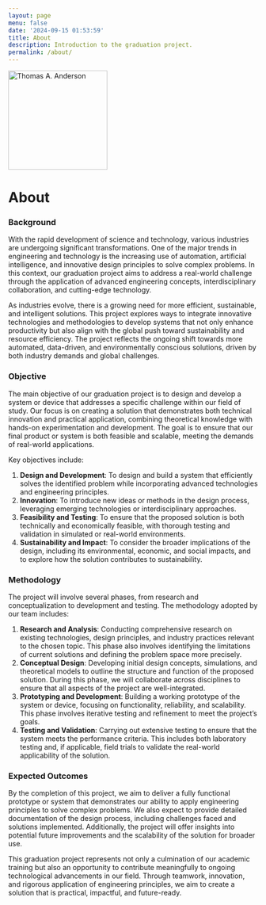 ```yaml
---
layout: page
menu: false
date: '2024-09-15 01:53:59'
title: About
description: Introduction to the graduation project.
permalink: /about/
---
```


<img class="img-rounded" src="/assets/img/uploads/profile.png" alt="Thomas A. Anderson" width="200">

# About

### Background  
With the rapid development of science and technology, various industries are undergoing significant transformations. One of the major trends in engineering and technology is the increasing use of automation, artificial intelligence, and innovative design principles to solve complex problems. In this context, our graduation project aims to address a real-world challenge through the application of advanced engineering concepts, interdisciplinary collaboration, and cutting-edge technology.

As industries evolve, there is a growing need for more efficient, sustainable, and intelligent solutions. This project explores ways to integrate innovative technologies and methodologies to develop systems that not only enhance productivity but also align with the global push toward sustainability and resource efficiency. The project reflects the ongoing shift towards more automated, data-driven, and environmentally conscious solutions, driven by both industry demands and global challenges.

### Objective  
The main objective of our graduation project is to design and develop a system or device that addresses a specific challenge within our field of study. Our focus is on creating a solution that demonstrates both technical innovation and practical application, combining theoretical knowledge with hands-on experimentation and development. The goal is to ensure that our final product or system is both feasible and scalable, meeting the demands of real-world applications.

Key objectives include:
1. **Design and Development**: To design and build a system that efficiently solves the identified problem while incorporating advanced technologies and engineering principles.
2. **Innovation**: To introduce new ideas or methods in the design process, leveraging emerging technologies or interdisciplinary approaches.
3. **Feasibility and Testing**: To ensure that the proposed solution is both technically and economically feasible, with thorough testing and validation in simulated or real-world environments.
4. **Sustainability and Impact**: To consider the broader implications of the design, including its environmental, economic, and social impacts, and to explore how the solution contributes to sustainability.

### Methodology  
The project will involve several phases, from research and conceptualization to development and testing. The methodology adopted by our team includes:
1. **Research and Analysis**: Conducting comprehensive research on existing technologies, design principles, and industry practices relevant to the chosen topic. This phase also involves identifying the limitations of current solutions and defining the problem space more precisely.
2. **Conceptual Design**: Developing initial design concepts, simulations, and theoretical models to outline the structure and function of the proposed solution. During this phase, we will collaborate across disciplines to ensure that all aspects of the project are well-integrated.
3. **Prototyping and Development**: Building a working prototype of the system or device, focusing on functionality, reliability, and scalability. This phase involves iterative testing and refinement to meet the project’s goals.
4. **Testing and Validation**: Carrying out extensive testing to ensure that the system meets the performance criteria. This includes both laboratory testing and, if applicable, field trials to validate the real-world applicability of the solution.

### Expected Outcomes  
By the completion of this project, we aim to deliver a fully functional prototype or system that demonstrates our ability to apply engineering principles to solve complex problems. We also expect to provide detailed documentation of the design process, including challenges faced and solutions implemented. Additionally, the project will offer insights into potential future improvements and the scalability of the solution for broader use.

This graduation project represents not only a culmination of our academic training but also an opportunity to contribute meaningfully to ongoing technological advancements in our field. Through teamwork, innovation, and rigorous application of engineering principles, we aim to create a solution that is practical, impactful, and future-ready.
